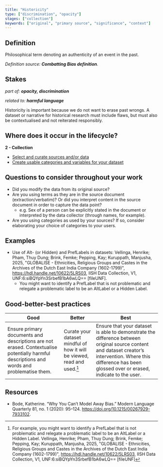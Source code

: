 ```yaml
---
title: "Historicity"
type: ["discrimination", "opacity"]
stages: ["collection"]
keywords: ["original", "primary source", "significance", "context"]
---
```


## Definition
Philosophical term denoting an authenticity of an event in the past. 

_Definition source: **Combatting Bias definition**._

## Stakes
_part of: **opacity, discrimination**_

_related to: **harmful language**_

Historicity is important because we do not want to erase past wrongs. A dataset or narrative for historical research must include flaws, but must also be contextualised and not reiterated responsibly. 

## Where does it occur in the lifecycle?

**2 - Collection**

- [Select and curate sources and/or data](/lifecycle/collection/#select-and-curate-sources-andor-data)
- [Create usable categories and variables for your dataset](/lifecycle/collection/#create-usable-categories-and-variables-for-your-dataset)


## Questions to consider throughout your work
- Did you modify the data from its original source? 
- Are you using terms as they are in the source document (extraction/verbatim)? Or did you interpret content in the source document in order to capture the data point? 
    - e.g. Sex of a person can be explicitly stated in the document or interpreted by the data collector (through names, for example). 
- Are you using categories as used by your sources? If so, consider elaborating your choice of categories to your users. 

## Examples
- Use of Alt- (or Hidden) and PrefLabels in datasets: Vellinga, Henrike; Pham, Thuy Dung; Brink, Femke; Pepping, Kay; Kuruppath, Manjusha, 2025, "GLOBALISE - Ethnicities, Religious Groups and Castes in the Archives of the Dutch East India Company (1602-1799)", https://hdl.handle.net/10622/5LRS03, IISH Data Collection, V1, UNF:6:siBQYpYn3SrbefB1bA6wLQ== [fileUNF].
    - You might want to identify a PrefLabel that is not problematic and relegate a problematic label to be an AltLabel or a Hidden Label.

## Good-better-best practices

| Good | Better | Best |
|---|---|---|
| Ensure primary documents and descriptions are not erased. Contextualise potentially harmful descriptions and words and problematise them.|Curate your dataset mindful of how it will be viewed, read and used.[^1]|Ensure that your dataset is able to demonstrate the difference between original source content and dataset creator’s intervention. Where this difference has been glossed over or erased, indicate to the user.|

## Resources
- Bode, Katherine. “Why You Can’t Model Away Bias.” Modern Language Quarterly 81, no. 1 (2020): 95–124. https://doi.org/10.1215/00267929-7933102.


[^1]: For example, you might want to identify a PrefLabel that is not problematic and relegate a problematic label to be an AltLabel or a Hidden Label. Vellinga, Henrike; Pham, Thuy Dung; Brink, Femke; Pepping, Kay; Kuruppath, Manjusha, 2025, "GLOBALISE - Ethnicities, Religious Groups and Castes in the Archives of the Dutch East India Company (1602-1799)", https://hdl.handle.net/10622/5LRS03, IISH Data Collection, V1, UNF:6:siBQYpYn3SrbefB1bA6wLQ== [fileUNF]